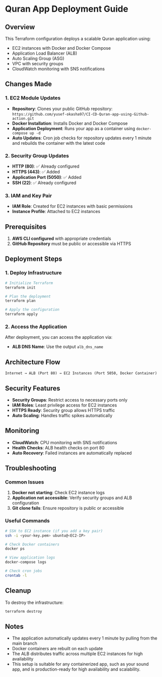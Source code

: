 # Quran App Deployment Guide

## Overview
This Terraform configuration deploys a scalable Quran application using:
- EC2 instances with Docker and Docker Compose
- Application Load Balancer (ALB)
- Auto Scaling Group (ASG)
- VPC with security groups
- CloudWatch monitoring with SNS notifications

## Changes Made

### 1. EC2 Module Updates
- **Repository**: Clones your public GitHub repository: `https://github.com/yusef-okasha97/CI-CD-Quran-app-using-Github-action.git`
- **Docker Installation**: Installs Docker and Docker Compose
- **Application Deployment**: Runs your app as a container using `docker-compose up -d`
- **Auto Updates**: Cron job checks for repository updates every 1 minute and rebuilds the container with the latest code

### 2. Security Group Updates
- **HTTP (80)**: ✅ Already configured
- **HTTPS (443)**: ✅ Added
- **Application Port (5050)**: ✅ Added
- **SSH (22)**: ✅ Already configured

### 3. IAM and Key Pair
- **IAM Role**: Created for EC2 instances with basic permissions
- **Instance Profile**: Attached to EC2 instances

## Prerequisites

1. **AWS CLI configured** with appropriate credentials
2. **GitHub Repository** must be public or accessible via HTTPS

## Deployment Steps

### 1. Deploy Infrastructure
```bash
# Initialize Terraform
terraform init

# Plan the deployment
terraform plan

# Apply the configuration
terraform apply
```

### 2. Access the Application
After deployment, you can access the application via:
- **ALB DNS Name**: Use the output `alb_dns_name`

## Architecture Flow

```
Internet → ALB (Port 80) → EC2 Instances (Port 5050, Docker Container)
```

## Security Features

- **Security Groups**: Restrict access to necessary ports only
- **IAM Roles**: Least privilege access for EC2 instances
- **HTTPS Ready**: Security group allows HTTPS traffic
- **Auto Scaling**: Handles traffic spikes automatically

## Monitoring

- **CloudWatch**: CPU monitoring with SNS notifications
- **Health Checks**: ALB health checks on port 80
- **Auto Recovery**: Failed instances are automatically replaced

## Troubleshooting

### Common Issues

1. **Docker not starting**: Check EC2 instance logs
2. **Application not accessible**: Verify security groups and ALB configuration
3. **Git clone fails**: Ensure repository is public or accessible

### Useful Commands

```bash
# SSH to EC2 instance (if you add a key pair)
ssh -i <your-key.pem> ubuntu@<EC2-IP>

# Check Docker containers
docker ps

# View application logs
docker-compose logs

# Check cron jobs
crontab -l
```

## Cleanup

To destroy the infrastructure:
```bash
terraform destroy
```

## Notes

- The application automatically updates every 1 minute by pulling from the main branch
- Docker containers are rebuilt on each update
- The ALB distributes traffic across multiple EC2 instances for high availability
- This setup is suitable for any containerized app, such as your sound app, and is production-ready for high availability and scalability. 